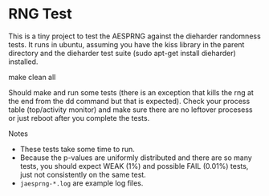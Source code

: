 # RNG Test

This is a tiny project to test the AESPRNG against the dieharder randomness
tests.  It runs in ubuntu, assuming you have the kiss library in the parent
directory and the dieharder test suite (sudo apt-get install dieharder)
installed.

make clean all

Should make and run some tests (there is an exception that kills the rng
at the end from the dd command but that is expected).  Check your process
table (top/activity monitor) and make sure there are no leftover procesess
or just reboot after you complete the tests.

Notes

* These tests take some time to run.
* Because the p-values are uniformly distributed and there are so many tests, you should expect WEAK (1%) and possible FAIL (0.01%) tests, just not consistently on the same test.
* `jaesprng-*.log` are example log files.








